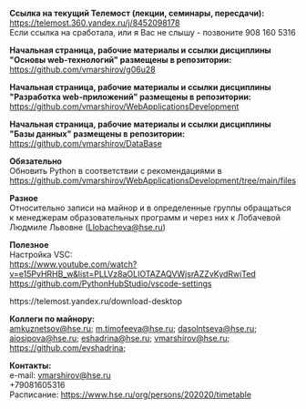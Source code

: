 
<strong>Ссылка на текущий Телемост (лекции, семинары, пересдачи):</strong><br>
https://telemost.360.yandex.ru/j/8452098178
<br>Если ссылка на сработала, или я Вас не слышу - позвоните 908 160 5316

<strong>  Начальная страница, рабочие материалы  и ссылки дисциплины "Основы web-технологий" размещены в репозитории:</strong>
https://github.com/vmarshirov/g06u28

<strong> Начальная страница, рабочие материалы  и ссылки дисциплины "Разработка web-приложений" размещены в репозитории:</strong>
https://github.com/vmarshirov/WebApplicationsDevelopment

<strong> Начальная страница, рабочие материалы  и ссылки дисциплины "Базы данных" размещены в репозитории:</strong>
https://github.com/vmarshirov/DataBase




<strong>Обязательно</strong>
<br>Обновить Python в соответствии с рекомендациями в https://github.com/vmarshirov/WebApplicationsDevelopment/tree/main/files



<strong>Разное</strong>
<br>Относительно записи на майнор и в определенные группы обращаться к менеджерам образовательных программ и через них к Лобачевой Людмиле  Львовне (Llobacheva@hse.ru) 


<strong>Полезное</strong>
<br>Настройка VSC:
<br>https://www.youtube.com/watch?v=e15PvHRHB_w&list=PLLVz8aOLIOTAZAQVWjsrAZZvKydRwjTed
<br>https://github.com/PythonHubStudio/vscode-settings

<p>https://telemost.yandex.ru/download-desktop</p>

 
<strong>Коллеги по майнору:</strong>
<br>amkuznetsov@hse.ru; m.timofeeva@hse.ru; dasolntseva@hse.ru; aiosipova@hse.ru; eshadrina@hse.ru; vmarshirov@hse.ru; 
<br>https://github.com/evshadrina;
<br>

<strong>Контакты:</strong>
<br>e-mail: vmarshirov@hse.ru
<br>+79081605316
<br>Расписание: https://www.hse.ru/org/persons/202020/timetable
